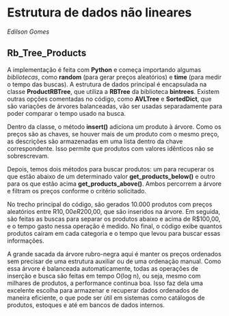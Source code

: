 # Estrutura de dados não lineares

*Edilson Gomes*

## Rb_Tree_Products


A implementação é feita com **Python** e começa importando algumas *bibliotecas*, como **random** (para gerar preços aleatórios) e **time** (para medir o tempo das buscas). A estrutura de dados principal é encapsulada na classe **ProductRBTree**, que utiliza a **RBTree** da biblioteca **bintrees**. Existem outras opções comentadas no código, como **AVLTree** e **SortedDict**, que são variações de árvores balanceadas, vão ser usadas separadamente para poder comparar o tempo usado na busca.  

Dentro da classe, o método **insert()** adiciona um produto à árvore. Como os preços são as chaves, se houver mais de um produto com o mesmo preço, as descrições são armazenadas em uma lista dentro da chave correspondente. Isso permite que produtos com valores idênticos não se sobrescrevam.  

Depois, temos dois métodos para buscar produtos: um para recuperar os que estão abaixo de um determinado valor **get_products_below()** e outro para os que estão acima **get_products_above()**. Ambos percorrem a árvore e filtram os preços conforme o critério solicitado.  

No trecho principal do código, são gerados 10.000 produtos com preços aleatórios entre R$10,00 e R$200,00, que são inseridos na árvore. Em seguida, são feitas as buscas para separar os produtos abaixo e acima de R$100,00, e o tempo gasto nessa operação é medido. No final, o código exibe quantos produtos caíram em cada categoria e o tempo que levou para buscar essas informações.  

A grande sacada da árvore rubro-negra aqui é manter os preços ordenados sem precisar de uma estrutura auxiliar ou de uma ordenação manual. Como essa árvore é balanceada automaticamente, todas as operações de inserção e busca são feitas em tempo O(log n), ou seja, mesmo com milhares de produtos, a performance continua boa. Isso faz dela uma excelente escolha para armazenar e recuperar dados ordenados de maneira eficiente, o que pode ser útil em sistemas como catálogos de produtos, estoques e até em bancos de dados internos.  
